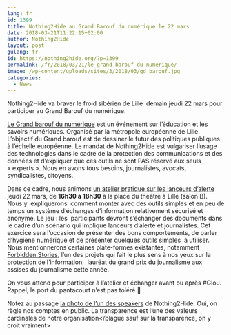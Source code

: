 ```yaml
---
lang: fr 
id: 1399
title: Nothing2Hide au Grand Barouf du numérique le 22 mars
date: 2018-03-21T11:22:15+02:00
author: Nothing2Hide
layout: post
gulang: fr 
id: https://nothing2hide.org/?p=1399
permalink: /fr/2018/03/21/le-grand-barouf-du-numerique/
image: /wp-content/uploads/sites/3/2018/03/gd_barouf.jpg
categories:
  - News
---
```

Nothing2Hide va braver le froid sibérien de Lille  demain jeudi 22 mars pour participer au Grand Barouf du numérique.<!--more-->

[Le Grand barouf du numérique](http://www.legrandbarouf.fr/fr) est un événement sur l&rsquo;éducation et les savoirs numériques. Organisé par la métropole européenne de Lille.  L&rsquo;objectif du Grand barouf est de dessiner le futur des politiques publiques à l&rsquo;échelle européenne. Le mandat de Nothing2Hide est vulgariser l&rsquo;usage des technologies dans le cadre de la protection des communications et des données et d&rsquo;expliquer que ces outils ne sont PAS réservé aux seuls « experts ». Nous en avons tous besoins, journalistes, avocats, syndicalistes, citoyens.

Dans ce cadre, nous animons [un atelier pratique sur les lanceurs d&rsquo;alerte](https://legrandbaroufnumerique2018.sched.com/event/Dz1Q/commission-serious-game-lanceurs-dalerte) jeudi 22 mars, de **16h30 à 18h30** à la place du théâtre à Lille (salon B).  Nous y  expliquerons  comment monter avec des outils simples et en peu de temps un système d&rsquo;échanges d&rsquo;information relativement sécurisé et anonyme. Le jeu : les  participants devront s&rsquo;échanger des documents dans le cadre d&rsquo;un scénario qui implique lanceurs d&rsquo;alerte et journalistes. Cet exercice sera l&rsquo;occasion de présenter des bons comportements, de parler d&rsquo;hygiène numérique et de présenter quelques outils simples  à utiliser. Nous mentionnerons certaines plate-formes existantes, notamment [Forbidden Stories](https://www.forbiddenstories.org/), l&rsquo;un des projets qui fait le plus sens à nos yeux sur la protection de l&rsquo;information,  lauréat du grand prix du journalisme aux assises du journalisme cette année.

On vous attend pour participer à l&rsquo;atelier et échanger avant ou après #Glou. Rappel, le port du pantacourt n&rsquo;est pas toléré 🙂 .

<blague>Notez au passage [la photo de l&rsquo;un des speakers](https://legrandbaroufnumerique2018.sched.com/speaker/jean_marc_bourguignon.1xu7n6p5) de Nothing2Hide. Oui, on règle nos comptes en public. La transparence est l&rsquo;une des valeurs cardinales de notre organisation</blague sauf sur la transparence, on y croit vraiment>